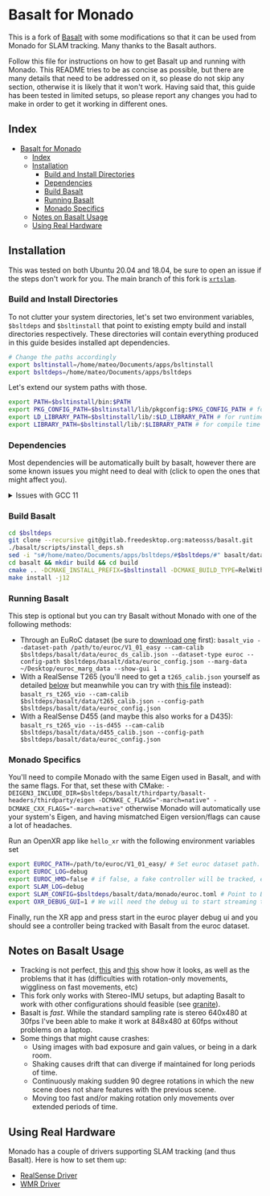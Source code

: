 # Basalt for Monado

This is a fork of [Basalt](https://gitlab.com/VladyslavUsenko/basalt) with some
modifications so that it can be used from Monado for SLAM tracking. Many thanks
to the Basalt authors.

Follow this file for instructions on how to get Basalt up and running with
Monado. This README tries to be as concise as possible, but there are many
details that need to be addressed on it, so please do not skip any section,
otherwise it is likely that it won't work. Having said that, this guide has
been tested in limited setups, so please report any changes you had to make
in order to get it working in different ones.

## Index

- [Basalt for Monado](#basalt-for-monado)
  - [Index](#index)
  - [Installation](#installation)
    - [Build and Install Directories](#build-and-install-directories)
    - [Dependencies](#dependencies)
    - [Build Basalt](#build-basalt)
    - [Running Basalt](#running-basalt)
    - [Monado Specifics](#monado-specifics)
  - [Notes on Basalt Usage](#notes-on-basalt-usage)
  - [Using Real Hardware](#using-real-hardware)

## Installation

This was tested on both Ubuntu 20.04 and 18.04, be sure to open an issue if the
steps don't work for you. The main branch of this fork is
[`xrtslam`](https://gitlab.freedesktop.org/mateosss/basalt/-/tree/xrtslam).

### Build and Install Directories

To not clutter your system directories, let's set two environment variables,
`$bsltdeps` and `$bsltinstall` that point to existing empty build and install
directories respectively. These directories will contain everything produced in
this guide besides installed apt dependencies.

```bash
# Change the paths accordingly
export bsltinstall=/home/mateo/Documents/apps/bsltinstall
export bsltdeps=/home/mateo/Documents/apps/bsltdeps
```

Let's extend our system paths with those.

```bash
export PATH=$bsltinstall/bin:$PATH
export PKG_CONFIG_PATH=$bsltinstall/lib/pkgconfig:$PKG_CONFIG_PATH # for compile time pkg-config
export LD_LIBRARY_PATH=$bsltinstall/lib/:$LD_LIBRARY_PATH # for runtime ld
export LIBRARY_PATH=$bsltinstall/lib/:$LIBRARY_PATH # for compile time gcc
```

### Dependencies

Most dependencies will be automatically built by basalt, however there are some
known issues you might need to deal with (click to open the ones that might
affect you).

<details>
  <summary>Issues with GCC 11</summary>

  If you are using GCC 11 you might also get some issues with pangolin as there is now a
  [name clash with Pagolin `_serialize()` name](https://github.com/stevenlovegrove/Pangolin/issues/657),
  it [should be fixed](https://gcc.gnu.org/bugzilla/show_bug.cgi?id=100438#c12)
  in newer versions of GCC-11. For fixing it yourself, you can cherry-pick
  [these commits](https://github.com/stevenlovegrove/Pangolin/pull/658/commits),
  or use a different GCC version.
  (see
  [this discord thread](https://discord.com/channels/556527313823596604/556527314670714901/904339906288050196)
  in the Monado server for more info).
</details>

### Build Basalt

```bash
cd $bsltdeps
git clone --recursive git@gitlab.freedesktop.org:mateosss/basalt.git
./basalt/scripts/install_deps.sh
sed -i "s#/home/mateo/Documents/apps/bsltdeps/#$bsltdeps/#" basalt/data/monado/*.toml
cd basalt && mkdir build && cd build
cmake .. -DCMAKE_INSTALL_PREFIX=$bsltinstall -DCMAKE_BUILD_TYPE=RelWithDebInfo -DBUILD_TESTS=off -DBASALT_INSTANTIATIONS_DOUBLE=off
make install -j12
```

### Running Basalt

This step is optional but you can try Basalt without Monado with one of the following methods:

- Through an EuRoC dataset (be sure to [download
  one](http://robotics.ethz.ch/~asl-datasets/ijrr_euroc_mav_dataset/vicon_room1/)
  first): `basalt_vio --dataset-path /path/to/euroc/V1_01_easy --cam-calib
  $bsltdeps/basalt/data/euroc_ds_calib.json --dataset-type euroc --config-path
  $bsltdeps/basalt/data/euroc_config.json --marg-data ~/Desktop/euroc_marg_data
  --show-gui 1`
- With a RealSense T265 (you'll need to get a `t265_calib.json` yourself as
  detailed [below](#configuring-basalt) but meanwhile you can try with [this
  file](https://gitlab.com/VladyslavUsenko/basalt/-/issues/52) instead):
  `basalt_rs_t265_vio --cam-calib $bsltdeps/basalt/data/t265_calib.json
  --config-path $bsltdeps/basalt/data/euroc_config.json`
- With a RealSense D455 (and maybe this also works for a D435):
  `basalt_rs_t265_vio --is-d455 --cam-calib
  $bsltdeps/basalt/data/d455_calib.json --config-path
  $bsltdeps/basalt/data/euroc_config.json`

### Monado Specifics

You'll need to compile Monado with the same Eigen used in Basalt, and with the
same flags. For that, set these with CMake:
`-DEIGEN3_INCLUDE_DIR=$bsltdeps/basalt/thirdparty/basalt-headers/thirdparty/eigen
-DCMAKE_C_FLAGS="-march=native" -DCMAKE_CXX_FLAGS="-march=native"` otherwise
Monado will automatically use your system's Eigen, and having mismatched Eigen
version/flags can cause a lot of headaches.

Run an OpenXR app like `hello_xr` with the following environment variables set

```bash
export EUROC_PATH=/path/to/euroc/V1_01_easy/ # Set euroc dataset path. You can get a dataset from http://robotics.ethz.ch/~asl-datasets/ijrr_euroc_mav_dataset/vicon_room1/V1_01_easy/V1_01_easy.zip
export EUROC_LOG=debug
export EUROC_HMD=false # if false, a fake controller will be tracked, else a fake HMD
export SLAM_LOG=debug
export SLAM_CONFIG=$bsltdeps/basalt/data/monado/euroc.toml # Point to Basalt config file for Euroc
export OXR_DEBUG_GUI=1 # We will need the debug ui to start streaming the dataset
```

Finally, run the XR app and press start in the euroc player debug ui and you
should see a controller being tracked with Basalt from the euroc dataset.

## Notes on Basalt Usage

- Tracking is not perfect, [this](https://youtu.be/mIgRHmxbaC8) and
  [this](https://youtu.be/gxu3Ve8VCnI) show how it looks, as well as the
  problems that it has (difficulties with rotation-only movements, wiggliness on
  fast movements, etc)
- This fork only works with Stereo-IMU setups, but adapting Basalt to work with
  other configurations should feasible (see
  [granite](https://github.com/DLR-RM/granite)).
- Basalt is _fast_. While the standard sampling rate is stereo 640x480 at 30fps
  I've been able to make it work at 848x480 at 60fps without problems on a
  laptop.
- Some things that might cause crashes:
  - Using images with bad exposure and gain values, or being in a dark room.
  - Shaking causes drift that can diverge if maintained for long periods of
    time.
  - Continuously making sudden 90 degree rotations in which the new scene does not share
    features with the previous scene.
  - Moving too fast and/or making rotation only movements over extended periods
    of time.

## Using Real Hardware

Monado has a couple of drivers supporting SLAM tracking (and thus Basalt). Here is how to set them up:

- [RealSense Driver](doc/monado/Realsense.md)
- [WMR Driver](doc/monado/WMR.md)
